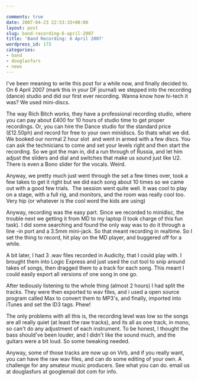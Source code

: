 ```yaml
---

comments: true
date: 2007-04-23 22:53:33+00:00
layout: post
slug: band-recording-6-april-2007
title: 'Band Recording: 6 April 2007'
wordpress_id: 173
categories:
- band
- douglasfurs
- news
---
```


I've been meaning to write this post for a while now, and finally decided to.
On 6 April 2007 (mark this in your DF journal) we stepped into the recording (dance) studio and did our first ever recording. Wanna know how hi-tech it was? We used mini-discs.




The way Rich Bitch works, they have a professional recording studio, where you can pay about £400 for 10 hours of studio time to get proper recordings. Or, you can hire the Dance studio for the standard price (£12.50ph) and record for free to your own minidiscs. So thats what we did. We booked our normal 2 hour slot  and went in armed with a few discs. You can ask the technicians to come and set your levels right and then start the recording. So we got the man in, did a run through of Russia, and let him adjust the sliders and dial and switches that make us sound just like U2. There is even a Bono slider for the vocals. Weird.




Anyway, we pretty much just went through the set a few times over, took a few takes to get it right but we did each song about 10 times so we came out with a good few trials.  The session went quite well. It was cool to play on a stage, with a full rig, and monitors, and the room was really cool too. Very hip (or whatever is the cool word the kids are using)




Anyway, recording was the easy part. Since we recorded to minidisc, the trouble next we getting it from MD to my laptop (I took charge of this fun task). I did some searching and found the only way was to do it through a line -in port and a 3.5mm mini-jack. So that meant recording in realtime. So I set the thing to record, hit play on the MD player, and buggered off for a while.




A bit later, I had 3 .wav files recorded in Audicity, that I could play with. I brought them into Logic Express and just used the cut tool to snip around takes of songs, then dragged them to a track for each song. This meant I could easily export all versions of one song in one go.




After tediously listening to the whole thing (almost 2 hours) I had split the tracks. They were then exported to wav files, and i used a open source program called Max to convert them to MP3's, and finally, imported into iTunes and set the ID3 tags. Phew!




The only problems with all this is, the recording level was low so the songs are all really quiet (at least the raw tracks), and its all as one track, in mono, so can't do any adjustment of each instrument. To be honest, I thought the bass should've been louder, and I didn't like the sound much, and the guitars were a bit loud. So some tweaking needed.




Anyway, some of those tracks are now up on Virb, and if you really want, you can have the raw wav files, and can do some editing of your own. A challenge for any amateur music producers. See what you can do. email us at douglasfurs at googlemail dot com for info.
